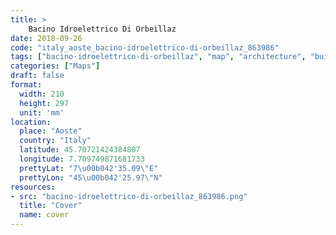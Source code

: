 ```yaml
---
title: > 
    Bacino Idroelettrico Di Orbeillaz
date: 2018-09-26
code: "italy_aoste_bacino-idroelettrico-di-orbeillaz_863986"
tags: ["bacino-idroelettrico-di-orbeillaz", "map", "architecture", "buildings", "Aoste", "Italy"]
categories: ["Maps"]
draft: false
format:
  width: 210
  height: 297
  unit: 'mm'
location:
  place: "Aoste"
  country: "Italy"
  latitude: 45.70721424384807
  longitude: 7.709749871681733
  prettyLat: "7\u00b042'35.09\"E"
  prettyLon: "45\u00b042'25.97\"N"
resources:
- src: "bacino-idroelettrico-di-orbeillaz_863986.png"
  title: "Cover"
  name: cover
---
```


